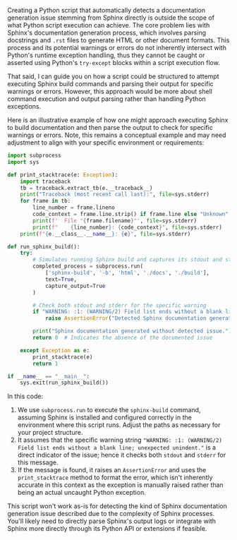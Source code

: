 Creating a Python script that automatically detects a documentation generation issue stemming from Sphinx directly is outside the scope of what Python script execution can achieve. The core problem lies with Sphinx's documentation generation process, which involves parsing docstrings and `.rst` files to generate HTML or other document formats. This process and its potential warnings or errors do not inherently intersect with Python's runtime exception handling, thus they cannot be caught or asserted using Python's `try-except` blocks within a script execution flow.

That said, I can guide you on how a script could be structured to attempt executing Sphinx build commands and parsing their output for specific warnings or errors. However, this approach would be more about shell command execution and output parsing rather than handling Python exceptions.

Here is an illustrative example of how one might approach executing Sphinx to build documentation and then parse the output to check for specific warnings or errors. Note, this remains a conceptual example and may need adjustment to align with your specific environment or requirements:

```python
import subprocess
import sys

def print_stacktrace(e: Exception):
    import traceback
    tb = traceback.extract_tb(e.__traceback__)
    print("Traceback (most recent call last):", file=sys.stderr)
    for frame in tb:
        line_number = frame.lineno
        code_context = frame.line.strip() if frame.line else "Unknown"
        print(f'  File "{frame.filename}"', file=sys.stderr)
        print(f"    {line_number}: {code_context}", file=sys.stderr)
    print(f"{e.__class__.__name__}: {e}", file=sys.stderr)

def run_sphinx_build():
    try:
        # Simulates running Sphinx build and captures its stdout and stderr
        completed_process = subprocess.run(
            ['sphinx-build', '-b', 'html', './docs', './build'],
            text=True,
            capture_output=True
        )

        # Check both stdout and stderr for the specific warning
        if "WARNING: :1: (WARNING/2) Field list ends without a blank line; unexpected unindent." in completed_process.stderr:
            raise AssertionError("Detected Sphinx documentation generation issue.")

        print("Sphinx documentation generated without detected issue.")
        return 0  # Indicates the absence of the documented issue

    except Exception as e:
        print_stacktrace(e)
        return 1

if __name__ == "__main__":
    sys.exit(run_sphinx_build())
```

In this code:

1. We use `subprocess.run` to execute the `sphinx-build` command, assuming Sphinx is installed and configured correctly in the environment where this script runs. Adjust the paths as necessary for your project structure.
2. It assumes that the specific warning string `"WARNING: :1: (WARNING/2) Field list ends without a blank line; unexpected unindent."` is a direct indicator of the issue; hence it checks both `stdout` and `stderr` for this message.
3. If the message is found, it raises an `AssertionError` and uses the `print_stacktrace` method to format the error, which isn't inherently accurate in this context as the exception is manually raised rather than being an actual uncaught Python exception.

This script won't work as-is for detecting the kind of Sphinx documentation generation issue described due to the complexity of Sphinx processes. You'll likely need to directly parse Sphinx's output logs or integrate with Sphinx more directly through its Python API or extensions if feasible.